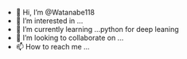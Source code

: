 - 👋 Hi, I’m @Watanabe118
- 👀 I’m interested in ...
- 🌱 I’m currently learning ...python for deep leaning
- 💞️ I’m looking to collaborate on ...
- 📫 How to reach me ...

<!---
Watanabe118/Watanabe118 is a ✨ special ✨ repository because its `README.md` (this file) appears on your GitHub profile.
You can click the Preview link to take a look at your changes.
--->
